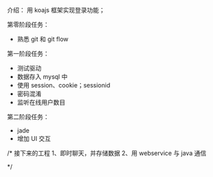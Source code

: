 介绍：
用 koajs 框架实现登录功能；

第零阶段任务：
* 熟悉 git 和 git flow

第一阶段任务：
* 测试驱动
* 数据存入 mysql 中
* 使用 session、cookie；sessionid
* 密码混淆
* 监听在线用户数目


第二阶段任务：
* jade 
* 增加 UI 交互


/*
  接下来的工程
  1、即时聊天，并存储数据
  2、用 webservice 与 java 通信


*/




